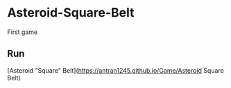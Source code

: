 # Asteroid-Square-Belt
First game

Run
----
[Asteroid "Square" Belt](https://antran1245.github.io/Game/Asteroid Square Belt)
